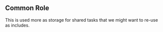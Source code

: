 Common Role
-----------

This is used more as storage for shared tasks that we might want to re-use as includes.